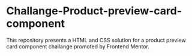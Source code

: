 # Challange-Product-preview-card-component
This repository presents a HTML and CSS solution for a product preview card component challange promoted by Frontend Mentor. 
